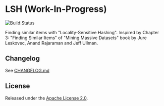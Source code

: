 # LSH (Work-In-Progress)

[![Build Status](https://travis-ci.org/smeshkov/lsh.svg?branch=master)](https://travis-ci.org/smeshkov/lsh)

Finding similar items with "Locality-Sensitive Hashing". Inspired by Chapter 3: "Finding Similar Items" of "Mining Massive Datasets" book by Jure Leskovec, Anand Rajaraman and Jeff Ullman.

## Changelog

See [CHANGELOG.md](https://raw.githubusercontent.com/smeshkov/lsh/master/CHANGELOG.md)

## License

Released under the [Apache License 2.0](https://raw.githubusercontent.com/smeshkov/lsh/master/LICENSE).